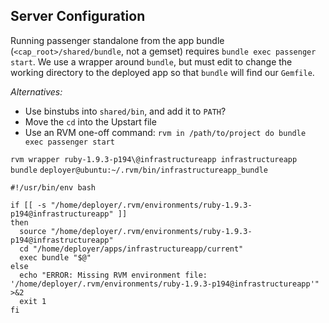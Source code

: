 Server Configuration
--------------------

Running passenger standalone from the app bundle
(`<cap_root>/shared/bundle`, not a gemset) requires `bundle exec
passenger start`.  We use a wrapper around `bundle`, but must edit to
change the working directory to the deployed app so that `bundle` will
find our `Gemfile`.

_Alternatives:_
* Use binstubs into `shared/bin`, and add it to `PATH`?
* Move the `cd` into the Upstart file
* Use an RVM one-off command: `rvm in /path/to/project do bundle exec passenger start`

`rvm wrapper ruby-1.9.3-p194\@infrastructureapp infrastructureapp bundle`
`deployer@ubuntu:~/.rvm/bin/infrastructureapp_bundle`

```
#!/usr/bin/env bash

if [[ -s "/home/deployer/.rvm/environments/ruby-1.9.3-p194@infrastructureapp" ]]
then
  source "/home/deployer/.rvm/environments/ruby-1.9.3-p194@infrastructureapp"
  cd "/home/deployer/apps/infrastructureapp/current"
  exec bundle "$@"
else
  echo "ERROR: Missing RVM environment file: '/home/deployer/.rvm/environments/ruby-1.9.3-p194@infrastructureapp'" >&2
  exit 1
fi
```
